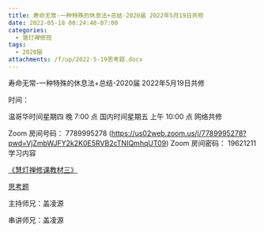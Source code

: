 ```yaml
---
title: 寿命无常-一种特殊的休息法+总结-2020届 2022年5月19日共修
date: 2022-05-18 00:24:40-07:00
categories:
  - 慧灯禅修班
tags:
  - 2020届
attachments: /f/up/2022-5-19思考题.docx
---
```

寿命无常-一种特殊的休息法+总结-2020届 2022年5月19日共修

时间：

温哥华时间星期四 晚 7:00 点
国内时间星期五 上午 10:00 点
网络共修

Zoom 房间号码： 7789995278 (https://us02web.zoom.us/j/7789995278?pwd=VjZmbWJFY2k2K0E5RVB2cTNIQmhqUT09)
Zoom 房间密码： 19621211
学习内容

[《慧灯禅修课教材三》 ](/f/up/慧灯禅修课教材三_五加行开示录-寿命无常.pdf)

[思考题 ](/f/up/2022-5-19思考题.docx)

主持师兄：盖凌源

串讲师兄：盖凌源
